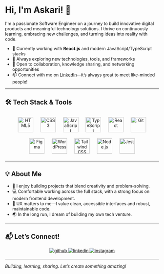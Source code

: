 # Hi, I'm Askari! 👋

I'm a passionate Software Engineer on a journey to build innovative digital products and meaningful technology solutions. I thrive on continuously learning, embracing new challenges, and turning ideas into reality with code.

- 🚀 Currently working with **React.js** and modern JavaScript/TypeScript stacks  
- 🌱 Always exploring new technologies, tools, and frameworks  
- 🤝 Open to collaboration, knowledge sharing, and networking opportunities  
- 📫 Connect with me on [LinkedIn](https://www.linkedin.com/in/askari-rizvi-a9b4061a3/)—it’s always great to meet like-minded people!

---

## 🛠️ Tech Stack & Tools

<p align="center">
  <img src="https://profilinator.rishav.dev/skills-assets/html5-original-wordmark.svg" alt="HTML5" height="50" style="margin: 10px;" />
  <img src="https://profilinator.rishav.dev/skills-assets/css3-original-wordmark.svg" alt="CSS3" height="50" style="margin: 10px;" />
  <img src="https://profilinator.rishav.dev/skills-assets/javascript-original.svg" alt="JavaScript" height="50" style="margin: 10px;" />
  <img src="https://profilinator.rishav.dev/skills-assets/typescript-original.svg" alt="TypeScript" height="50" style="margin: 10px;" />
  <img src="https://profilinator.rishav.dev/skills-assets/react-original-wordmark.svg" alt="React" height="50" style="margin: 10px;" />
  <img src="https://profilinator.rishav.dev/skills-assets/git-scm-icon.svg" alt="Git" height="50" style="margin: 10px;" />
  <img src="https://profilinator.rishav.dev/skills-assets/figma-icon.svg" alt="Figma" height="50" style="margin: 10px;" />
  <img src="https://profilinator.rishav.dev/skills-assets/wordpress.png" alt="WordPress" height="50" style="margin: 10px;" />
  <img src="https://profilinator.rishav.dev/skills-assets/tailwindcss.svg" alt="Tailwind CSS" height="50" style="margin: 10px;" />
  <img src="https://profilinator.rishav.dev/skills-assets/nodejs-original-wordmark.svg" alt="Node.js" height="50" style="margin: 10px;" />
  <img src="https://profilinator.rishav.dev/skills-assets/jest.svg" alt="Jest" height="50" style="margin: 10px;" />
</p>

---

## 💡 About Me

- 🔭 I enjoy building projects that blend creativity and problem-solving.
- 💻 Comfortable working across the full stack, with a strong focus on modern frontend development.
- 🧩 UX matters to me—I value clean, accessible interfaces and robust, maintainable code.
- 🌏 In the long run, I dream of building my own tech venture.

---

## 📬 Let’s Connect!

<p align="center">
  <a href="https://github.com/Askari64" target="_blank">
    <img src="https://img.shields.io/badge/github-%2324292e.svg?&style=for-the-badge&logo=github&logoColor=white" alt="github" style="margin-bottom: 5px;" />
  </a>
  <a href="https://www.linkedin.com/in/askari-rizvi-a9b4061a3/" target="_blank">
    <img src="https://img.shields.io/badge/linkedin-%231E77B5.svg?&style=for-the-badge&logo=linkedin&logoColor=white" alt="linkedin" style="margin-bottom: 5px;" />
  </a>
  <a href="https://www.instagram.com/askari.rizv/" target="_blank">
    <img src="https://img.shields.io/badge/instagram-%23000000.svg?&style=for-the-badge&logo=instagram&logoColor=white" alt="instagram" style="margin-bottom: 5px;" />
  </a>
</p>

---

*Building, learning, sharing. Let’s create something amazing!*

